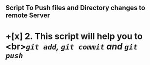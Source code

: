 ## Script To Push files and Directory changes to remote Server
# +[x] 2\. This script will help you to <br\>_**`git add`, `git commit` and `git push`**_
